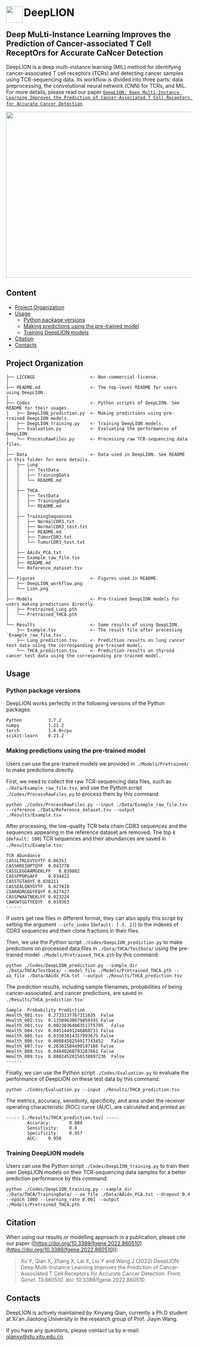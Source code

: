 # DeepLION<img  align="left" src="Figures/Lion.png" width="45" height="45" > 

Deep MuLti-Instance Learning Improves the Prediction of Cancer-associated T Cell ReceptOrs for Accurate CaNcer Detection
------------------------------

DeepLION is a deep multi-instance learning (MIL) method for identifying cancer-associated T cell receptors (TCRs) and detecting cancer samples using TCR-sequencing data. Its workflow is divided into three parts: data preprocessing, the convolutional neural network (CNN) for TCRs, and MIL. For more details, please read our paper [`DeepLION: Deep Multi-Instance Learning Improves the Prediction of Cancer-Associated T Cell Receptors for Accurate Cancer Detection`](https://doi.org/10.3389/fgene.2022.860510).

<p float="left">
  <img src="Figures/DeepLION_workflow.png" width="781" height="450"/>
</p>


## Content

<!-- @import "[TOC]" {cmd="toc" depthFrom=1 depthTo=6 orderedList=false} -->

<!-- code_chunk_output -->

- [Project Organization](#project-organization)
- [Usage](#usage)
  - [Python package versions](#python-package-versions)
  - [Making predictions using the pre-trained model](#making-predictions-using-the-pre-trained-model)
  - [Training DeepLION models](#training-deeplion-models)
- [Citation](#citation)
- [Contacts](#contacts)


<!-- /code_chunk_output -->



## Project Organization

    ├── LICENSE                     <- Non-commercial license.
    │     
    ├── README.md                   <- The top-level README for users using DeepLION.
    │ 
    ├── Codes                       <- Python scripts of DeepLION. See README for their usages.
    │   ├── DeepLION_prediction.py  <- Making predictions using pre-trained DeepLION models.
    │   ├── DeepLION_training.py    <- Training DeepLION models.
    │   ├── Evaluation.py           <- Evaluating the performances of DeepLION.
    │   └── ProcessRawFiles.py      <- Processing raw TCR-sequencing data files.
    │ 
    ├── Data                        <- Data used in DeepLION. See README in this folder for more details.
    │   ├── Lung
    │   │   ├── TestData
    │   │   ├── TrainingData
    │   │   └── README.md
    │   │ 
    │   ├── THCA
    │   │   ├── TestData
    │   │   ├── TrainingData
    │   │   └── README.md
    │   │     
    │   ├── TrainingSequences
    │   │   ├── NormalCDR3.txt
    │   │   ├── NormalCDR3_test.txt
    │   │   ├── README.md
    │   │   ├── TumorCDR3.txt
    │   │   └── TumorCDR3_test.txt
    │   │     
    │   ├── AAidx_PCA.txt
    │   ├── Example_raw_file.tsv
    │   ├── README.md
    │   └── Reference_dataset.tsv
    │
    ├── Figures                     <- Figures used in README.
    │   ├── DeepLION_workflow.png
    │   └── Lion.png
    │  
    ├── Models                      <- Pre-trained DeepLION models for users making predictions directly.                             
    │   ├── Pretrained_Lung.pth 
    │   └── Pretrained_THCA.pth
    │      
    └── Results                     <- Some results of using DeepLION.
        ├── Example.tsv             <- The result file after processing `Example_raw_file.tsv`.
        ├── Lung_prediction.tsv     <- Prediction results on lung cancer test data using the corresponding pre-trained model.
        └── THCA_prediction.tsv     <- Prediction results on thyroid cancer test data using the corresponding pre-trained model.

## Usage

### Python package versions

DeepLION works perfectly in the following versions of the Python packages:

```
Python          3.7.2
numpy           1.21.2
torch           1.6.0+cpu
scikit-learn    0.23.2
```

### Making predictions using the pre-trained model

Users can use the pre-trained models we provided in `./Models/Pretrained/` to make predictions directly.

First, we need to collect the raw TCR-sequencing data files, such as `./Data/Example_raw_file.tsv`, and use the Python script `./Codes/ProcessRawFiles.py` to process them by this command:

```
python ./Codes/ProcessRawFiles.py --input ./Data/Example_raw_file.tsv --reference ./Data/Reference_dataset.tsv --output ./Results/Example.tsv
```

After processing, the low-quality TCR beta chain CDR3 sequences and the sequences appearing in the reference dataset are removed. The top *k* (`default: 100`) TCR sequences and their abundances are saved in `./Results/Example.tsv`:

```
TCR	Abundance
CASSLTRLGVYGYTF	0.06351
CASSKREIHPTQYF	0.043778
CASSLEGGAAMGEKLFF	0.039882
CASSPPDRGAFF	0.034422
CASSTGTAQYF	0.028211
CASSEALQNYGYTF	0.027918
CSARADRGQGYEQYF	0.027427
CASSPWAATNEKLFF	0.023224
CAWGWTGGTYEQYF	0.019363
······
```

If users get raw files in different format, they can also apply this script by setting the argument `--info_index` (`default: [-3. 2]`) to the indexes of CDR3 sequences and their clone fractions in their files.

Then, we use the Python script `./Codes/DeepLION_prediction.py` to make predictions on processed data files in `./Data/THCA/TestData/` using the pre-trained model `./Models/Pretrained_THCA.pth` by this command:

```
python ./Codes/DeepLION_prediction.py --sample_dir ./Data/THCA/TestData/ --model_file ./Models/Pretrained_THCA.pth --aa_file ./Data/AAidx_PCA.txt --output ./Results/THCA_prediction.tsv
```

The prediction results, including sample filenames, probabilities of being cancer-associated, and cancer predictions, are saved in `./Results/THCA_prediction.tsv`:


```
Sample	Probability	Prediction
Health_001.tsv	0.2733137767311635	False
Health_002.tsv	0.11589630679459391	False
Health_003.tsv	0.0023036408351775795	False
Health_004.tsv	0.04514491246460731	False
Health_005.tsv	0.03503014357993675	False
Health_006.tsv	0.0008458254917743452	False
Health_007.tsv	0.26301584490197166	False
Health_008.tsv	0.04840260793287661	False
Health_009.tsv	0.00024520156538897236	False
······
```

Finally, we can use the Python script `./Codes/Evaluation.py` to evaluate the performance of DeepLION on these test data by this command:

```
python ./Codes/Evaluation.py --input ./Results/THCA_prediction.tsv
```

The metrics, accuracy, sensitivity, specificity, and area under the receiver operating characteristic (ROC) curve (AUC), are calculated and printed as: 

```
----- [./Results/THCA_prediction.tsv] -----
        Accuracy:       0.884
        Sensitivity:    0.8
        Specificity:    0.957
        AUC:    0.956
```

### Training DeepLION models

Users can use the Python script `./Codes/DeepLION_training.py` to train their own DeepLION models on their TCR-sequencing data samples for a better prediction performance by this command:

```
python ./Codes/DeepLION_training.py --sample_dir ./Data/THCA/TrainingData/ --aa_file ./Data/AAidx_PCA.txt --dropout 0.4 --epoch 1000 --learning_rate 0.001 --output ./Models/Pretrained_THCA.pth
```

## Citation

When using our results or modelling approach in a publication, please cite our paper ([https://doi.org/10.3389/fgene.2022.860510](https://doi.org/10.3389/fgene.2022.860510)):

>Xu Y, Qian X, Zhang X, Lai X, Liu Y and Wang J (2022) DeepLION: Deep Multi-Instance Learning Improves the Prediction of Cancer-Associated T Cell Receptors for Accurate Cancer Detection. *Front. Genet.* 13:860510. doi: 10.3389/fgene.2022.860510

## Contacts

DeepLION is actively maintained by Xinyang Qian, currently a Ph.D student at Xi'an Jiaotong University in the research group of Prof. Jiayin Wang.

If you have any questions, please contact us by e-mail: qianxy@stu.xjtu.edu.cn.

